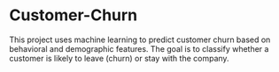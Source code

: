 # Customer-Churn
This project uses machine learning to predict customer churn based on behavioral and demographic features. The goal is to classify whether a customer is likely to leave (churn) or stay with the company.
